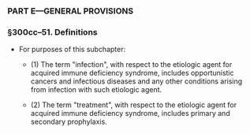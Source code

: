 ### PART E—GENERAL PROVISIONS

### §300cc–51. Definitions
* For purposes of this subchapter:

  * (1) The term "infection", with respect to the etiologic agent for acquired immune deficiency syndrome, includes opportunistic cancers and infectious diseases and any other conditions arising from infection with such etiologic agent.

  * (2) The term "treatment", with respect to the etiologic agent for acquired immune deficiency syndrome, includes primary and secondary prophylaxis.